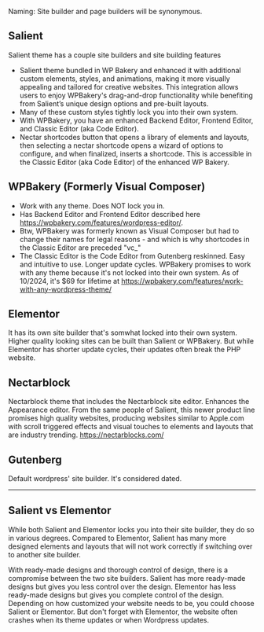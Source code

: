 Naming: Site builder and page builders will be synonymous.

## Salient
Salient theme has a couple site builders and site building features
- Salient theme bundled in WP Bakery and enhanced it with additional custom elements, styles, and animations, making it more visually appealing and tailored for creative websites. This integration allows users to enjoy WPBakery's drag-and-drop functionality while benefiting from Salient’s unique design options and pre-built layouts.
- Many of these custom styles tightly lock you into their own system. 
- With WPBakery, you have an enhanced Backend Editor, Frontend Editor, and Classic Editor (aka Code Editor).
- Nectar shortcodes button that opens a library of elements and layouts, then selecting a nectar shortcode opens a wizard of options to configure, and when finalized, inserts a shortcode. This is accessible in the Classic Editor (aka Code Editor) of the enhanced WP Bakery.

## WPBakery (Formerly Visual Composer)
- Work with any theme. Does NOT lock you in.
- Has Backend Editor and Frontend Editor described here https://wpbakery.com/features/wordpress-editor/. 
- Btw, WPBakery was formerly known as Visual Composer but had to change their names for legal reasons - and which is why shortcodes in the Classic Editor are preceded "vc_"
- The Classic Editor is the Code Editor from Gutenberg reskinned. Easy and intuitive to use. Longer update cycles. WPBakery promises to work with any theme because it's not locked into their own system. As of 10/2024, it's $69 for lifetime at https://wpbakery.com/features/work-with-any-wordpress-theme/
## Elementor
It has its own site builder that's somwhat locked into their own system. Higher quality looking sites can be built than Salient or WPBakery. But while Elementor has shorter update cycles, their updates often break the PHP website.

## Nectarblock
Nectarblock theme that includes the Nectarblock site editor. Enhances the Appearance editor. From the same people of Salient, this newer product line promises high quality websites, producing websites similar to Apple.com with scroll triggered effects and visual touches to elements and layouts that are industry trending.
https://nectarblocks.com/

## Gutenberg
Default wordpress' site builder. It's considered dated.


---

## Salient vs Elementor

While both Salient and Elementor locks you into their site builder, they do so in various degrees. Compared to Elementor, Salient has many more designed elements and layouts that will not work correctly if switching over to another site builder.

With ready-made designs and thorough control of design, there is a compromise between the two site builders. Salient has more ready-made designs but gives you less control over the design. Elementor has less ready-made designs but gives you complete control of the design. Depending on how customized your website needs to be, you could choose Salient or Elementor. But don't forget with Elementor, the website often crashes when its theme updates or when Wordpress updates.


